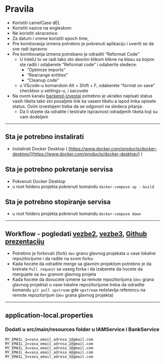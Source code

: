 # Pravila
 - Koristiti camelCase dEL
 - Koristiti nazive na engleskom
 - Ne koristiti skracenice
 - Za datum i vreme koristiti epoch time,
 - Pre komitovanja izmena potrebno je pokrenuti aplikaciju i uveriti se da sve radi ispravno
 - Pre komitovanja izmena potrebano je odraditi “Reformat Code”
   - U InteliJ to se radi tako sto desnim klikom klikne na klasu sa kojom ste radili i odaberete “Reformat code” i odaberite sledece:
     - “Optimize imports”
     - “Rearrange entities”
     - “Cleanup code"
   - u VScode-u komandom Alt + Shift + F, odaberete "format on save" checkbox u settings-u, i sacuvate
- Na ovom kanalu [backend-izvestaj]([https://discord.com/channels/1212372631265742888/1212372631681110020](https://discord.com/channels/1212372631265742888/1216333094286790787)) potrebno je ukratko napisati status vasih tiketa tako sto posaljete link ka vasem tiketu a ispod linka opisete status. Ovim izvestajem treba da se odgovori na sledeca pitanja:
     - Da li stizete da odratite i testirate ispravnost odradjenih tiketa koji su vam dodeljeni
-------
 ## Sta je potrebno instalirati
 - Instalirati Docker Desktop ( [https://www.docker.com/products/docker-desktop/](https://www.docker.com/products/docker-desktop/) )
     
## Sta je potrebno pokretanje servisa
- Pokrenuti Docker Desktop
- u root folderu projekta pokrenuti komandu `docker-compose up --build`

## Sta je potrebno stopiranje servisa
- u root folderu projekta pokrenuti komandu `docker-compose down`  
---
## Workflow - pogledati [vezbe2](https://learning.raf.edu.rs/mod/url/view.php?id=22203), [vezbe3](https://video.raf.edu.rs/stream.php?video=pLpaQR%2FYY%2FWtiUv0Wc%2BZqKKg9Y%2Ff%2BCPUns7Ny4LL0AdM7dVrVj2fLMkGJxz5sNiuXpS0FLZl8q1XXF7y2eP5irdsubKDUtAXvb9u66UvYVI14l%2FiP%2Bo3QrOCY31RZYeTKR8l0XIVN61xb0NPuoreEDuizA0Od4XXRXwx1Gv8uDmEooaQZrKrunRG9CSHdgY3&file=video.mp4), [Github prezentaciju](https://docs.google.com/presentation/d/1ehKYiWcBT7fCFnmboQ1N0RgnHzhgfs6xhIym-Ss3v-w/edit#slide=id.p)
- Potrebno je forkovati (fork) `dev` granu glavnog projekata u vase lokalne repozitorijume i da radite na svom forku
- Kada hocete da odradite merge sa glavnim projektom potrebno je da kreirate `Pull request` sa vaseg forka i da izaberete da hocete da mergujete sa `dev` granom glavnog projeta
- Kada hocete da dovucete izmene sa remote repozitorijuma (`dev` grana glavnog projekta) u vase lokalne repozitorijume treba da odradite komandu `git pull upstream` gde `upstream` redstavlja referencu na remote repozitorijum (`dev` grana glavnog projekta)
---
## application-local.properties
### Dodati u src/main/resources folder u IAMService i BankService
```
MY_EMAIL_1=vasa_email_adresa_1@gmail.com
MY_EMAIL_2=vasa_email_adresa_2@gmail.com
MY_EMAIL_3=vasa_email_adresa_3@gmail.com
MY_EMAIL_4=vasa_email_adresa_4@gmail.com
MY_EMAIL_5=vasa_email_adresa_5@gmail.com
```
